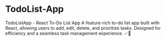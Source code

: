 # TodoList-App
TodoListApp - React To-Do List App A feature-rich to-do list app built with React, allowing users to add, edit, delete, and prioritize tasks. Designed for efficiency and a seamless task management experience. ✅🚀

